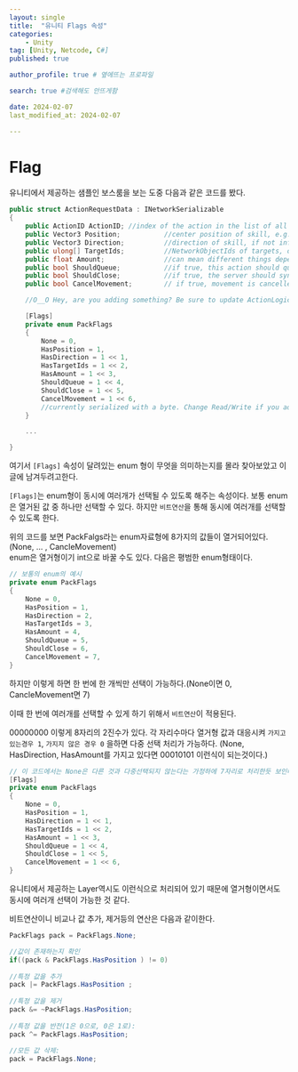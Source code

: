 ```yaml
---
layout: single
title:  "유니티 Flags 속성"
categories: 
    - Unity
tag: [Unity, Netcode, C#]
published: true

author_profile: true # 옆에뜨는 프로파일

search: true #검색해도 안뜨게함

date: 2024-02-07
last_modified_at: 2024-02-07

---
```



# Flag
유니티에서 제공하는 샘플인 보스룸을 보는 도중 다음과 같은 코드를 봤다.
```cs
public struct ActionRequestData : INetworkSerializable
{
    public ActionID ActionID; //index of the action in the list of all actions in the game - a way to recover the reference to the instance at runtime
    public Vector3 Position;           //center position of skill, e.g. "ground zero" of a fireball skill.
    public Vector3 Direction;          //direction of skill, if not inferrable from the character's current facing.
    public ulong[] TargetIds;          //NetworkObjectIds of targets, or null if untargeted.
    public float Amount;               //can mean different things depending on the Action. For a ChaseAction, it will be target range the ChaseAction is trying to achieve.
    public bool ShouldQueue;           //if true, this action should queue. If false, it should clear all current actions and play immediately.
    public bool ShouldClose;           //if true, the server should synthesize a ChaseAction to close to within range of the target before playing the Action. Ignored for untargeted actions.
    public bool CancelMovement;        // if true, movement is cancelled before playing this action

    //O__O Hey, are you adding something? Be sure to update ActionLogicInfo, as well as the methods below.

    [Flags]
    private enum PackFlags
    {
        None = 0,
        HasPosition = 1,
        HasDirection = 1 << 1,
        HasTargetIds = 1 << 2,
        HasAmount = 1 << 3,
        ShouldQueue = 1 << 4,
        ShouldClose = 1 << 5,
        CancelMovement = 1 << 6,
        //currently serialized with a byte. Change Read/Write if you add more than 8 fields.
    }

    ...

}
```

여기서 `[Flags]` 속성이 달려있는 enum 형이 무엇을 의미하는지를 몰라 찾아보았고 이 글에 남겨두려고한다.

`[Flags]`는 enum형이 동시에 여러개가 선택될 수 있도록 해주는 속성이다.
보통 enum은 열거된 값 중 하나만 선택할 수 있다. 하지만 `비트연산`을 통해 동시에 여러개를 선택할 수 있도록 한다.

위의 코드를 보면 PackFalgs라는 enum자료형에 8가지의 값들이 열거되어있다.(None, ... , CancleMovement) <br>
enum은 열거형이기 int으로 바꿀 수도 있다. 다음은 평범한 enum형태이다.

```cs
// 보통의 enum의 예시
private enum PackFlags
{
    None = 0,
    HasPosition = 1,
    HasDirection = 2,
    HasTargetIds = 3,
    HasAmount = 4,
    ShouldQueue = 5,
    ShouldClose = 6,
    CancelMovement = 7,
}
```

하지만 이렇게 하면 한 번에 한 개씩만 선택이 가능하다.(None이면 0, CancleMovement면 7)

이때 한 번에 여러개를 선택할 수 있게 하기 위해서 `비트연산`이 적용된다.

00000000 이렇게 8자리의 2진수가 있다. 각 자리수마다 열거형 값과 대응시켜 `가지고 있는경우 1`, `가지지 않은 경우 0` 을하면
다중 선택 처리가 가능하다. (None, HasDirection, HasAmount를 가지고 있다면 00010101 이런식이 되는것이다.)
```cs
// 이 코드에서는 None은 다른 것과 다중선택되지 않는다는 가정하에 7자리로 처리한듯 보인다.
[Flags]
private enum PackFlags
{
    None = 0,
    HasPosition = 1,
    HasDirection = 1 << 1,
    HasTargetIds = 1 << 2,
    HasAmount = 1 << 3,
    ShouldQueue = 1 << 4,
    ShouldClose = 1 << 5,
    CancelMovement = 1 << 6,
}
```

유니티에서 제공하는 Layer역시도 이런식으로 처리되어 있기 때문에 열거형이면서도 동시에 여러개 선택이 가능한 것 같다.


비트연산이니 비교나 값 추가, 제거등의 연산은 다음과 같이한다.

```cs
PackFlags pack = PackFlags.None;

//값이 존재하는지 확인 
if((pack & PackFlags.HasPosition ) != 0) 
 
//특정 값을 추가 
pack |= PackFlags.HasPosition ;
 
//특정 값을 제거 
pack &= ~PackFlags.HasPosition;
 
//특정 값을 반전(1은 0으로, 0은 1로):
pack ^= PackFlags.HasPosition;
 
//모든 값 삭제:
pack = PackFlags.None;
```



